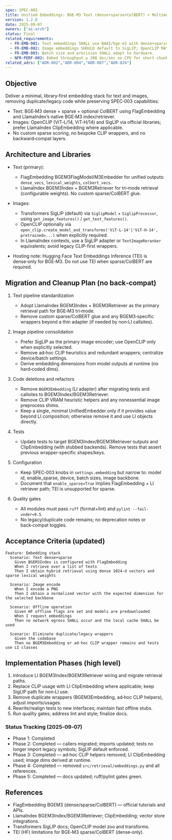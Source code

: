 ```yaml
---
spec: SPEC-003
title: Unified Embeddings: BGE‑M3 Text (dense+sparse+ColBERT) + Multimodal Images (SigLIP default)
version: 1.2.0
date: 2025-09-07
owners: ["ai-arch"]
status: Final
related_requirements:
  - FR-EMB-001: Text embeddings SHALL use BAAI/bge-m3 with dense+sparse (and optional ColBERT).
  - FR-EMB-002: Image embeddings SHOULD default to SigLIP; OpenCLIP MAY be used when explicitly selected.
  - FR-EMB-003: Batch size and precision SHALL adapt to hardware.
  - NFR-PERF-002: Embed throughput ≥ 200 doc/sec on CPU for short chunks (64 tokens).
related_adrs: ["ADR-002","ADR-004","ADR-007","ADR-024"]
---
```



## Objective

Deliver a minimal, library‑first embedding stack for text and images, removing duplicate/legacy code while preserving SPEC‑003 capabilities:

- Text: BGE‑M3 dense + sparse + optional ColBERT using FlagEmbedding and LlamaIndex’s native BGE‑M3 index/retriever.
- Images: OpenCLIP (ViT‑L/14, ViT‑H/14) and SigLIP via official libraries; prefer LlamaIndex ClipEmbedding where applicable.
- No custom sparse scoring, no bespoke CLIP wrappers, and no backward‑compat layers.

## Architecture and Libraries

- Text (primary):
  - FlagEmbedding BGEM3FlagModel/M3Embedder for unified outputs: `dense_vecs`, `lexical_weights`, `colbert_vecs`.
  - LlamaIndex BGEM3Index + BGEM3Retriever for tri‑mode retrieval (configurable weights). No custom sparse/ColBERT glue.

- Images:
  - Transformers SigLIP (default) via `SiglipModel` + `SiglipProcessor`, using `get_image_features()` / `get_text_features()`.
  - OpenCLIP optionally via `open_clip.create_model_and_transforms('ViT-L-14'|'ViT-H-14', pretrained=...)` when explicitly required.
  - In LlamaIndex contexts, use a SigLIP adapter or `TextImageReranker` equivalents; avoid legacy CLIP-first wrappers.

- Hosting note: Hugging Face Text Embeddings Inference (TEI) is dense‑only for BGE‑M3. Do not use TEI when sparse/ColBERT are required.

## Migration and Cleanup Plan (no back‑compat)

1) Text pipeline standardization

   - Adopt LlamaIndex BGEM3Index + BGEM3Retriever as the primary retrieval path for BGE‑M3 tri‑mode.
   - Remove custom sparse/ColBERT glue and any BGEM3‑specific wrappers beyond a thin adapter (if needed by non‑LI callsites).

2) Image pipeline consolidation

   - Prefer SigLIP as the primary image encoder; use OpenCLIP only when explicitly selected.
   - Remove ad‑hoc CLIP heuristics and redundant wrappers; centralize device/batch settings.
   - Derive embedding dimensions from model outputs at runtime (no hard‑coded dims).

3) Code deletions and refactors

   - Remove `BGEM3Embedding` (LI adapter) after migrating tests and callsites to BGEM3Index/BGEM3Retriever.
   - Remove CLIP VRAM heuristic helpers and any nonessential image preprocess shims.
   - Keep a single, minimal UnifiedEmbedder only if it provides value beyond LI composition; otherwise remove it and use LI objects directly.

4) Tests

   - Update tests to target BGEM3Index/BGEM3Retriever outputs and ClipEmbedding (with stubbed backends). Remove tests that assert previous wrapper‑specific shapes/keys.

5) Configuration

   - Keep SPEC‑003 knobs in `settings.embedding` but narrow to: model id, enable_sparse, device, batch sizes, image backbone.
   - Document that `enable_sparse=True` implies FlagEmbedding + LI retriever path; TEI is unsupported for sparse.

6) Quality gates

   - All modules must pass `ruff` (format+lint) and `pylint --fail-under=9.5`.
   - No legacy/duplicate code remains; no deprecation notes or back‑compat toggles.

## Acceptance Criteria (updated)

```gherkin
Feature: Embedding stack
  Scenario: Text dense+sparse
    Given BGEM3Index is configured with FlagEmbedding
    When I retrieve over a list of texts
    Then I obtain hybrid retrieval using dense 1024‑d vectors and sparse lexical weights

  Scenario: Image encode
    When I encode a PNG
    Then I obtain a normalized vector with the expected dimension for the selected backbone

  Scenario: Offline operation
    Given HF offline flags are set and models are predownloaded
    When I request embeddings
    Then no network egress SHALL occur and the local cache SHALL be used

  Scenario: Eliminate duplicate/legacy wrappers
    Given the codebase
    Then no BGEM3Embedding or ad‑hoc CLIP wrapper remains and tests use LI classes
```

## Implementation Phases (high level)

1. Introduce LI BGEM3Index/BGEM3Retriever wiring and migrate retrieval paths.
2. Replace CLIP usage with LI ClipEmbedding where applicable; keep SigLIP path for non‑LI use.
3. Remove duplicate wrappers (BGEM3Embedding, ad‑hoc CLIP helpers), adjust imports/usages.
4. Rewrite/realign tests to new interfaces; maintain fast offline stubs.
5. Run quality gates; address lint and style; finalize docs.

### Status Tracking (2025‑09‑07)

- Phase 1: Completed
- Phase 2: Completed — callers migrated; imports updated; tests no longer import legacy symbols; SigLIP default enforced.
- Phase 3: Completed — ad‑hoc CLIP helpers removed; LI ClipEmbedding used; image dims derived at runtime.
- Phase 4: Completed — removed `src/retrieval/embeddings.py` and all references.
- Phase 5: Completed — docs updated; ruff/pylint gates green.

## References

- FlagEmbedding BGEM3 (dense/sparse/ColBERT) — official tutorials and APIs.
- LlamaIndex BGEM3Index/BGEM3Retriever; ClipEmbedding; vector store integrations.
- Transformers SigLIP docs; OpenCLIP model zoo and transforms.
- TEI (HF) limitations for BGE‑M3 sparse/ColBERT (dense‑only).
